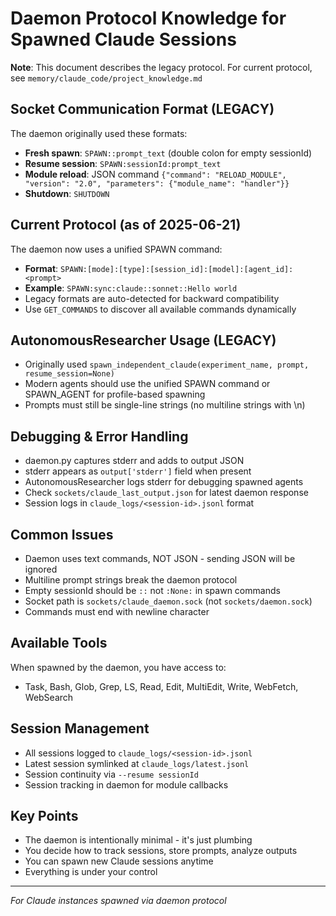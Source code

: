 # Daemon Protocol Knowledge for Spawned Claude Sessions

**Note**: This document describes the legacy protocol. For current protocol, see `memory/claude_code/project_knowledge.md`

## Socket Communication Format (LEGACY)

The daemon originally used these formats:
- **Fresh spawn**: `SPAWN::prompt_text` (double colon for empty sessionId)
- **Resume session**: `SPAWN:sessionId:prompt_text`
- **Module reload**: JSON command `{"command": "RELOAD_MODULE", "version": "2.0", "parameters": {"module_name": "handler"}}`
- **Shutdown**: `SHUTDOWN`

## Current Protocol (as of 2025-06-21)
The daemon now uses a unified SPAWN command:
- **Format**: `SPAWN:[mode]:[type]:[session_id]:[model]:[agent_id]:<prompt>`
- **Example**: `SPAWN:sync:claude::sonnet::Hello world`
- Legacy formats are auto-detected for backward compatibility
- Use `GET_COMMANDS` to discover all available commands dynamically

## AutonomousResearcher Usage (LEGACY)
- Originally used `spawn_independent_claude(experiment_name, prompt, resume_session=None)`
- Modern agents should use the unified SPAWN command or SPAWN_AGENT for profile-based spawning
- Prompts must still be single-line strings (no multiline strings with \n)

## Debugging & Error Handling
- daemon.py captures stderr and adds to output JSON
- stderr appears as `output['stderr']` field when present  
- AutonomousResearcher logs stderr for debugging spawned agents
- Check `sockets/claude_last_output.json` for latest daemon response
- Session logs in `claude_logs/<session-id>.jsonl` format

## Common Issues
- Daemon uses text commands, NOT JSON - sending JSON will be ignored
- Multiline prompt strings break the daemon protocol
- Empty sessionId should be `::` not `:None:` in spawn commands
- Socket path is `sockets/claude_daemon.sock` (not `sockets/daemon.sock`)
- Commands must end with newline character

## Available Tools
When spawned by the daemon, you have access to:
- Task, Bash, Glob, Grep, LS, Read, Edit, MultiEdit, Write, WebFetch, WebSearch

## Session Management
- All sessions logged to `claude_logs/<session-id>.jsonl`
- Latest session symlinked at `claude_logs/latest.jsonl`
- Session continuity via `--resume sessionId`
- Session tracking in daemon for module callbacks

## Key Points
- The daemon is intentionally minimal - it's just plumbing
- You decide how to track sessions, store prompts, analyze outputs
- You can spawn new Claude sessions anytime
- Everything is under your control

---
*For Claude instances spawned via daemon protocol*